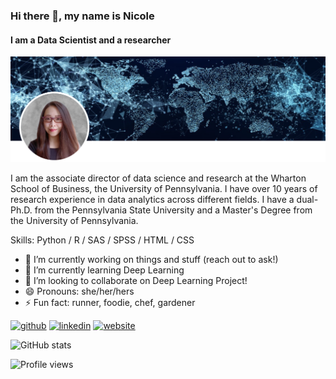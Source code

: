 ### Hi there 👋, my name is Nicole
#### I am a Data Scientist and a researcher
![I am a Data Scientist and a researcher](https://github.com/nicolewang12/nicolewang12/blob/main/Screen%20Shot%202021-08-16%20at%202.08.02%20PM.png)

I am the associate director of data science and research at the Wharton School of Business, the University of Pennsylvania. I have over 10 years of research experience in data analytics across different fields. I have a dual-Ph.D. from the Pennsylvania State University and a Master's Degree from the University of Pennsylvania. 

Skills: Python / R / SAS / SPSS / HTML / CSS

- 🔭 I’m currently working on things and stuff (reach out to ask!)  
- 🌱 I’m currently learning Deep Learning 
- 👯 I’m looking to collaborate on Deep Learning Project! 
- 😄 Pronouns: she/her/hers 
- ⚡ Fun fact: runner, foodie, chef, gardener  


[<img src='https://cdn.jsdelivr.net/npm/simple-icons@3.0.1/icons/github.svg' alt='github' height='40'>](https://github.com/nicolewang12)  [<img src='https://cdn.jsdelivr.net/npm/simple-icons@3.0.1/icons/linkedin.svg' alt='linkedin' height='40'>](https://www.linkedin.com/in/nicolerwang/)  [<img src='https://cdn.jsdelivr.net/npm/simple-icons@3.0.1/icons/icloud.svg' alt='website' height='40'>](http://www.nicolerwang.com/)  

![GitHub stats](https://github-readme-stats.vercel.app/api?username=nicolewang12&show_icons=true)  

![Profile views](https://gpvc.arturio.dev/nicolewang12)  
